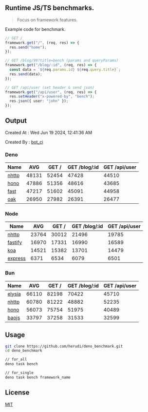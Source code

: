 ## Runtime JS/TS benchmarks.

> Focus on framework features.

Example code for benchmark.
```ts
// GET /
framework.get("/", (req, res) => {
  res.send("home");
});

// GET /blog/99?title=bench (params and queryParams)
framework.get("/blog/:id", (req, res) => {
  const data = `${req.params.id} ${req.query.title}`;
  res.send(data);
});

// GET /api/user (set header & send json)
framework.get("/api/user", (req, res) => {
  res.setHeader("x-powered-by", "bench");
  res.json({ user: "john" });
});
```

## Output
Created At : Wed Jun 19 2024, 12:41:36 AM

Created By : [bot_ci](https://github.com/herudi/deno_benchmarks/commits?author=github-actions%5Bbot%5D)


### Deno
|Name|AVG|GET /|GET /blog/:id|GET /api/user|
|----|----|----|----|----|
|[nhttp](https://github.com/nhttp/nhttp)|48131|52454|47428|44510|
|[hono](https://github.com/honojs/hono)|47886|51356|48616|43685|
|[fast](https://github.com/danteissaias/fast)|47217|51602|45091|44958|
|[oak](https://github.com/oakserver/oak)|26950|27982|26391|26477|
  


### Node
|Name|AVG|GET /|GET /blog/:id|GET /api/user|
|----|----|----|----|----|
|[nhttp](https://github.com/nhttp/nhttp)|23764|30012|21496|19785|
|[fastify](https://github.com/fastify/fastify)|16970|17331|16990|16589|
|[koa](https://github.com/koajs/koa)|14521|15382|13701|14479|
|[express](https://github.com/expressjs/express)|6371|6534|6079|6501|
  


### Bun
|Name|AVG|GET /|GET /blog/:id|GET /api/user|
|----|----|----|----|----|
|[elysia](https://github.com/elysiajs/elysia)|66110|82198|70422|45710|
|[nhttp](https://github.com/nhttp/nhttp)|60780|81222|48882|52235|
|[hono](https://github.com/honojs/hono)|56073|75754|51975|40489|
|[baojs](https://github.com/mattreid1/baojs)|33797|37258|31533|32599|
  



## Usage

```bash
git clone https://github.com/herudi/deno_benchmark.git
cd deno_benchmark

// for_all
deno task bench

// for_single
deno task bench framework_name
```

## License

[MIT](LICENSE)

